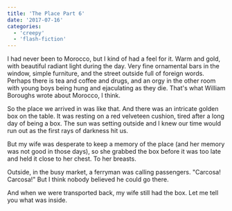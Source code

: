 ```yaml
---
title: 'The Place Part 6'
date: '2017-07-16'
categories:
  - 'creepy'
  - 'flash-fiction'
---
```


I had never been to Morocco, but I kind of had a feel for it. Warm and gold,
with beautiful radiant light during the day. Very fine ornamental bars in the
window, simple furniture, and the street outside full of foreign words. Perhaps
there is tea and coffee and drugs, and an orgy in the other room with young boys
being hung and ejaculating as they die. That's what William Boroughs wrote about
Morocco, I think.

<!-- truncate -->

So the place we arrived in was like that. And there was an intricate golden box
on the table. It was resting on a red velveteen cushion, tired after a long day
of being a box. The sun was setting outside and I knew our time would run out as
the first rays of darkness hit us.

But my wife was desperate to keep a memory of the place (and her memory was not
good in those days), so she grabbed the box before it was too late and held it
close to her chest. To her breasts.

Outside, in the busy market, a ferryman was calling passengers. "Carcosa!
Carcosa!" But I think nobody believed he could go there.

And when we were transported back, my wife still had the box. Let me tell you
what was inside.
